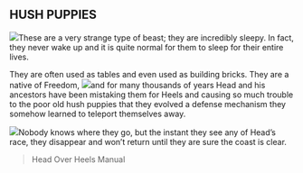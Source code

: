## HUSH PUPPIES

![](texture-hushPuppy?float-right)These are a very strange type of beast; they are incredibly 
sleepy. In fact, they never wake up and it is quite normal for them to sleep for 
their entire lives.

They are often used as tables and even used as building bricks. 
They are a native of Freedom, ![](texture-head.walking.right.2?clear-both)and for many thousands of years Head and his ancestors 
have been mistaking them for Heels and causing so much trouble to the poor old hush
puppies that they evolved a defense mechanism they somehow learned to teleport
themselves away.

![](texture-animated-bubbles.white?float-right&clear-both)Nobody knows where they go, but
the instant they see any of Head’s race, they disappear and won’t return until they are sure the coast is
clear.

> Head Over Heels Manual
